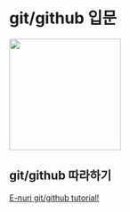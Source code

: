 # git/github 입문
<img src="https://octodex.github.com/images/bewitchedtocat.jpg" height="200">


## git/github 따라하기
[E-nuri git/github tutorial!](https://github.com/E-nuri/git_beginner)




